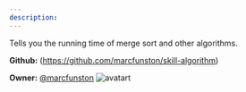 ```yaml
---
description: 
---
```

Tells you the running time of merge sort and other algorithms.

**Github:** (https://github.com/marcfunston/skill-algorithm)

**Owner:** [@marcfunston](https://github.com/marcfunston) ![avatart](https://avatars2.githubusercontent.com/u/22794173?v=4)

